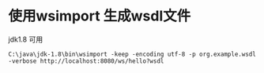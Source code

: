 # 使用wsimport 生成wsdl文件
jdk1.8 可用

```shell
C:\java\jdk-1.8\bin\wsimport -keep -encoding utf-8 -p org.example.wsdl -verbose http://localhost:8080/ws/hello?wsdl
```
